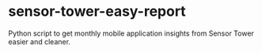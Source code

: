# sensor-tower-easy-report
Python script to get monthly mobile application insights from Sensor Tower easier and cleaner.
